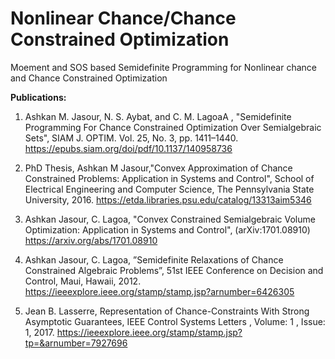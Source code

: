 # Nonlinear Chance/Chance Constrained Optimization
Moement and SOS based Semidefinite Programming for Nonlinear chance and Chance Constrained Optimization

**Publications:**
 
 1) Ashkan M. Jasour, N. S. Aybat, and C. M. LagoaA
, "Semidefinite Programming For Chance Constrained Optimization Over Semialgebraic Sets", SIAM J. OPTIM. Vol. 25, No. 3, pp. 1411–1440.
https://epubs.siam.org/doi/pdf/10.1137/140958736

2) PhD Thesis, Ashkan M Jasour,"Convex Approximation of Chance Constrained Problems: Application in Systems and Control", School of Electrical Engineering and Computer Science, The Pennsylvania State University, 2016.
https://etda.libraries.psu.edu/catalog/13313aim5346

3) Ashkan Jasour, C. Lagoa, "Convex Constrained Semialgebraic Volume Optimization: Application in Systems and Control", (arXiv:1701.08910)
https://arxiv.org/abs/1701.08910

4) Ashkan Jasour, C. Lagoa, ”Semidefinite Relaxations of Chance Constrained Algebraic Problems”, 51st IEEE Conference on Decision and Control, Maui, Hawaii, 2012.
https://ieeexplore.ieee.org/stamp/stamp.jsp?arnumber=6426305

5) Jean B. Lasserre, Representation of Chance-Constraints With Strong Asymptotic Guarantees, IEEE Control Systems Letters , Volume: 1 , Issue: 1, 2017.
https://ieeexplore.ieee.org/stamp/stamp.jsp?tp=&arnumber=7927696
